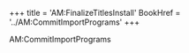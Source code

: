 +++
title = 'AM:FinalizeTitlesInstall'
BookHref = '../AM:CommitImportPrograms'
+++

AM:CommitImportPrograms
